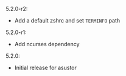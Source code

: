 5.2.0-r2:
* Add a default zshrc and set `TERMINFO` path

5.2.0-r1:
* Add ncurses dependency

5.2.0:
* Initial release for asustor
